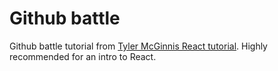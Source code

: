 # Github battle
Github battle tutorial from [Tyler McGinnis React tutorial](http://www.reactjsprogram.com/). Highly recommended for an intro to React.
